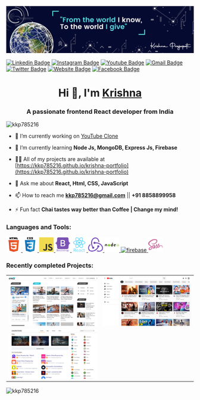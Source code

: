 <img src="https://raw.githubusercontent.com/kkp785216/kkp785216/main/krishna%20cover.png">

[![Linkedin Badge](https://img.shields.io/badge/-LinkedIn-5ce1e6?style=flat-square&logo=Linkedin&logoColor=050a30&link=https://linkedin.com/in/krishna-kumar-prajapati-2b2b761b0/)](https://linkedin.com/in/krishna-kumar-prajapati-2b2b761b0/)
[![Instagram Badge](https://img.shields.io/badge/-Instagram-050a30?style=flat-square&logo=instagram&logoColor=white&link=https://instagram.com/kkp785216/)](https://instagram.com/kkp785216/)
[![Youtube Badge](https://img.shields.io/badge/-YouTube-5ce1e6?style=flat-square&logo=youtube&logoColor=050a30&link=https://www.youtube.com/channel/UCdp0LJ86Ud7Tf6XNLbyZj6A)](https://www.youtube.com/channel/UCdp0LJ86Ud7Tf6XNLbyZj6A)
[![Gmail Badge](https://img.shields.io/badge/-Gmail-050a30?style=flat-square&logo=Gmail&logoColor=white&link=mailto:kkp785216@gmail.com)](mailto:kkp785216@gmail.com)
[![Twitter Badge](https://img.shields.io/badge/-Twitter-5ce1e6?style=flat-square&logo=twitter&logoColor=050a30&link=https://twitter.com/krishna785216)](https://twitter.com/krishna785216)
[![Website Badge](https://img.shields.io/badge/-Website-050a30?style=flat-square&logo=vercel&logoColor=white&link=https://kkp785216.github.io/krishna-portfolio/)](https://kkp785216.github.io/krishna-portfolio/)
[![Facebook Badge](https://img.shields.io/badge/-Facebook-5ce1e6?style=flat-square&logo=facebook&logoColor=050a30&link=https://fb.com/krishna785216)](https://fb.com/krishna785216)
<!-- [![CodeChef Badge](https://img.shields.io/badge/-CodeChef-5ce1e6?style=flat-square&logo=CodeChef&logoColor=050a30&link=https://www.codechef.com/users/akshat_rastogi)](https://www.codechef.com/users/akshat_rastogi) -->
<!-- [![Medium Badge](https://img.shields.io/badge/-Medium-050a30?style=flat-square&logo=Medium&logoColor=white&link=https://medium.com/@akshat28vivek/)](https://medium.com/@akshat28vivek/) -->

<h1 align="center">Hi 👋, I'm <a href="https://kkp785216.github.io/krishna-portfolio/" target="_blank">Krishna</a></h1>
<h3 align="center">A passionate frontend React developer from India</h3>

<p align="left"> <img src="https://komarev.com/ghpvc/?username=kkp785216&label=Profile%20views&color=0e75b6&style=flat" alt="kkp785216" /> </p>

- 🔭 I’m currently working on [YouTube Clone](https://github.com/kkp785216/youtube-clone)

- 🌱 I’m currently learning **Node Js, MongoDB, Express Js, Firebase**

- 👨‍💻 All of my projects are available at [https://kkp785216.github.io/krishna-portfolio](https://kkp785216.github.io/krishna-portfolio)

- 💬 Ask me about **React, Html, CSS, JavaScript**

- 📫 How to reach me **kkp785216@gmail.com** || **+91 8858899958**

- ⚡ Fun fact **Chai tastes way better than Coffee | Change my mind!**

<h3 align="left">Languages and Tools:</h3>
<p align="left">
  <a href="https://www.w3.org/html/" target="_blank" rel="noreferrer"> 
    <img src="https://raw.githubusercontent.com/devicons/devicon/master/icons/html5/html5-original-wordmark.svg" alt="html5" width="40" height="40"/> 
  </a>
  <a href="https://www.w3schools.com/css/" target="_blank" rel="noreferrer">
    <img src="https://raw.githubusercontent.com/devicons/devicon/master/icons/css3/css3-original-wordmark.svg" alt="css3" width="40" height="40"/>
  </a>
  <a href="https://developer.mozilla.org/en-US/docs/Web/JavaScript" target="_blank" rel="noreferrer"> 
    <img src="https://raw.githubusercontent.com/devicons/devicon/master/icons/javascript/javascript-original.svg" alt="javascript" width="40" height="40"/> 
  </a>
  <a href="https://getbootstrap.com" target="_blank" rel="noreferrer">
    <img src="https://raw.githubusercontent.com/devicons/devicon/master/icons/bootstrap/bootstrap-plain-wordmark.svg" alt="bootstrap" width="40" height="40"/> 
  </a>
  <a href="https://reactjs.org/" target="_blank" rel="noreferrer"> 
    <img src="https://raw.githubusercontent.com/devicons/devicon/master/icons/react/react-original-wordmark.svg" alt="react" width="40" height="40"/> 
  </a>
  <a href="https://redux.js.org" target="_blank" rel="noreferrer"> 
    <img src="https://raw.githubusercontent.com/devicons/devicon/master/icons/redux/redux-original.svg" alt="redux" width="40" height="40"/> 
  </a>
  <a href="https://nodejs.org" target="_blank" rel="noreferrer"> 
    <img src="https://raw.githubusercontent.com/devicons/devicon/master/icons/nodejs/nodejs-original-wordmark.svg" alt="nodejs" width="40" height="40"/> 
  </a>
  <a href="https://firebase.google.com/" target="_blank" rel="noreferrer">
    <img src="https://www.vectorlogo.zone/logos/firebase/firebase-icon.svg" alt="firebase" width="40" height="40"/>
  </a>
  <a href="https://sass-lang.com" target="_blank" rel="noreferrer"> 
    <img src="https://raw.githubusercontent.com/devicons/devicon/master/icons/sass/sass-original.svg" alt="sass" width="40" height="40"/> 
  </a> 
</p>

<h3 align="left">Recently completed Projects:</h3>
<table>
  <tbody>
    <tr>
      <td>
        <a href="https://github.com/kkp785216/gym-react">
          <img src="https://raw.githubusercontent.com/kkp785216/kkp785216/main/projects/gym-react.png" />
        </a>
      </td>
      <td>
        <a href="https://github.com/kkp785216/youtube-clone">
          <img src="https://raw.githubusercontent.com/kkp785216/kkp785216/main/projects/youtube%20clone.png" />
        </a>
      </td>
    </tr>
    <tr>
      <td>
        <a href="https://github.com/kkp785216/android-store">
          <img src="https://raw.githubusercontent.com/kkp785216/kkp785216/main/projects/android%20store.png" />
        </a>
      </td>
    </tr>
  </tbody>
</table>

<p>
  <img align="center" src="https://github-readme-stats.vercel.app/api/top-langs?username=kkp785216&show_icons=true&locale=en&layout=compact" alt="kkp785216" />
</p>
